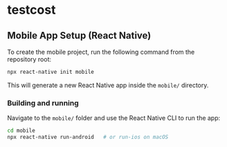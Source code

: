 # testcost

## Mobile App Setup (React Native)

To create the mobile project, run the following command from the repository root:

```bash
npx react-native init mobile
```

This will generate a new React Native app inside the `mobile/` directory.

### Building and running

Navigate to the `mobile/` folder and use the React Native CLI to run the app:

```bash
cd mobile
npx react-native run-android   # or run-ios on macOS
```
